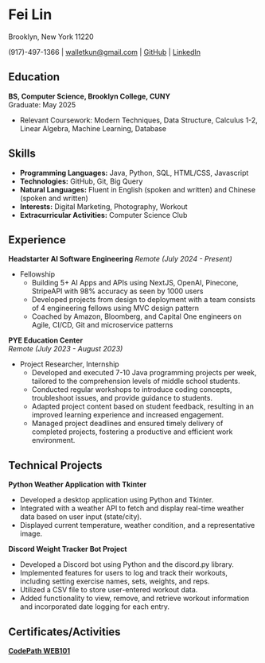 # Fei Lin

Brooklyn, New York 11220

(917)-497-1366 | walletkun@gmail.com | [GitHub](https://github.com/walletkun) | [LinkedIn](https://www.linkedin.com/in/fei-lincs/)

## Education

**BS, Computer Science, Brooklyn College, CUNY**  
Graduate: May 2025  
* Relevant Coursework: Modern Techniques, Data Structure, Calculus 1-2, Linear Algebra, Machine Learning, Database

## Skills

* **Programming Languages:** Java, Python, SQL, HTML/CSS, Javascript
* **Technologies:** GitHub, Git, Big Query
* **Natural Languages:** Fluent in English (spoken and written) and Chinese (spoken and written)
* **Interests:** Digital Marketing, Photography, Workout
* **Extracurricular Activities:** Computer Science Club

## Experience

**Headstarter AI Software Engineering**
*Remote (July 2024 - Present)*
* Fellowship
  * Building 5+ AI Apps and APIs using NextJS, OpenAI, Pinecone, StripeAPI with 98% accuracy as seen by 1000 users
  * Developed projects from design to deployment with a team consists of 4 engineering fellows using MVC design pattern
  * Coached by Amazon, Bloomberg, and Capital One engineers on Agile, CI/CD, Git and microservice patterns

**PYE Education Center**  
*Remote (July 2023 - August 2023)*  
* Project Researcher, Internship
  * Developed and executed 7-10 Java programming projects per week, tailored to the comprehension levels of middle school students.
  * Conducted regular workshops to introduce coding concepts, troubleshoot issues, and provide guidance to students.
  * Adapted project content based on student feedback, resulting in an improved learning experience and increased engagement.
  * Managed project deadlines and ensured timely delivery of completed projects, fostering a productive and efficient work environment.


## Technical Projects

**Python Weather Application with Tkinter**
* Developed a desktop application using Python and Tkinter.
* Integrated with a weather API to fetch and display real-time weather data based on user input (state/city).
* Displayed current temperature, weather condition, and a representative image.

**Discord Weight Tracker Bot Project**
* Developed a Discord bot using Python and the discord.py library.
* Implemented features for users to log and track their workouts, including setting exercise names, sets, weights, and reps.
* Utilized a CSV file to store user-entered workout data.
* Added functionality to view, remove, and retrieve workout information and incorporated date logging for each entry.

## Certificates/Activities

[**CodePath WEB101**](https://drive.google.com/file/d/1VpTVvEWe57VLjqappJA2cQvvGyBWEFeI/view?usp=sharing)


